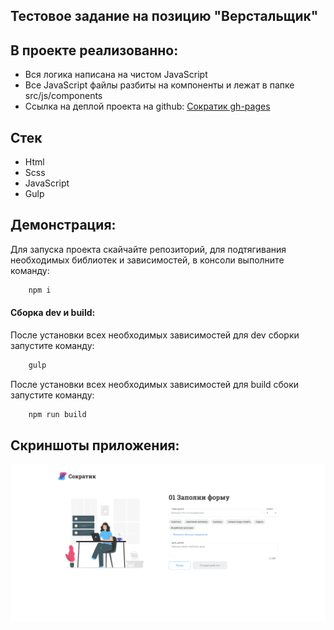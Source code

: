 ## Тестовое задание на позицию "Верстальщик" #
## В проекте реализованно:
- Вся логика написана на чистом JavaScript
- Все JavaScript файлы разбиты на компоненты и лежат в папке src/js/components
- Ссылка на деплой проекта на github: [Сократик gh-pages](https://banditos86.github.io/socratic-test/ "Сократик")


## Стек
- Html
- Scss
- JavaScript
- Gulp

## Демонстрация:
Для запуска проекта скайчайте репозиторий, для подтягивания необходимых библиотек и зависимостей, в консоли выполните команду:
```JavaScript
    npm i
```

#### Сборка dev и build:
После установки всех необходимых зависимостей для dev сборки запустите команду:
```JavaScript
    gulp
```
После установки всех необходимых зависимостей для build сбоки запустите команду:
```JavaScript
    npm run build
```

## Скриншоты приложения:
![Скриншот готовой работы](socratic.png 'Скриншот готовой работы')

